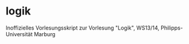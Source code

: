 logik
=====

Inoffizielles Vorlesungsskript zur Vorlesung "Logik", WS13/14, Philipps-Universität Marburg
